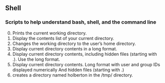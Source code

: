 Shell
-------
### Scripts to help understand bash, shell, and the command line

0. Prints the current working directory.
1. Display the contents list of your current directory.
2. Changes the working directory to the user’s home directory.
3. Display current directory contents in a long format.
4. Display current directory contents, including hidden files (starting with .). Use the long format.
5. Display current directory contents. Long format with user and group IDs displayed numerically And hidden files (starting with .)
6. creates a directory named holberton in the /tmp/ directory.
